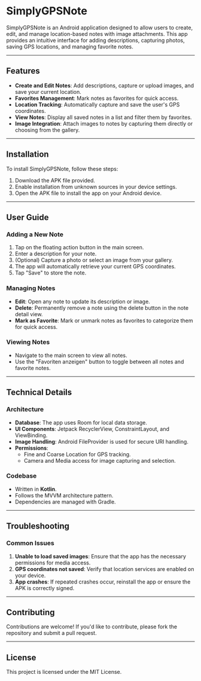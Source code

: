# SimplyGPSNote

SimplyGPSNote is an Android application designed to allow users to create, edit, and manage location-based notes with image attachments. This app provides an intuitive interface for adding descriptions, capturing photos, saving GPS locations, and managing favorite notes.

---

## Features

- **Create and Edit Notes**: Add descriptions, capture or upload images, and save your current location.
- **Favorites Management**: Mark notes as favorites for quick access.
- **Location Tracking**: Automatically capture and save the user's GPS coordinates.
- **View Notes**: Display all saved notes in a list and filter them by favorites.
- **Image Integration**: Attach images to notes by capturing them directly or choosing from the gallery.

---

## Installation

To install SimplyGPSNote, follow these steps:

1. Download the APK file provided.
2. Enable installation from unknown sources in your device settings.
3. Open the APK file to install the app on your Android device.

---

## User Guide

### Adding a New Note
1. Tap on the floating action button in the main screen.
2. Enter a description for your note.
3. (Optional) Capture a photo or select an image from your gallery.
4. The app will automatically retrieve your current GPS coordinates.
5. Tap "Save" to store the note.

### Managing Notes
- **Edit**: Open any note to update its description or image.
- **Delete**: Permanently remove a note using the delete button in the note detail view.
- **Mark as Favorite**: Mark or unmark notes as favorites to categorize them for quick access.

### Viewing Notes
- Navigate to the main screen to view all notes.
- Use the "Favoriten anzeigen" button to toggle between all notes and favorite notes.

---

## Technical Details

### Architecture
- **Database**: The app uses Room for local data storage.
- **UI Components**: Jetpack RecyclerView, ConstraintLayout, and ViewBinding.
- **Image Handling**: Android FileProvider is used for secure URI handling.
- **Permissions**:
  - Fine and Coarse Location for GPS tracking.
  - Camera and Media access for image capturing and selection.

### Codebase
- Written in **Kotlin**.
- Follows the MVVM architecture pattern.
- Dependencies are managed with Gradle.

---

## Troubleshooting

### Common Issues
1. **Unable to load saved images**: Ensure that the app has the necessary permissions for media access.
2. **GPS coordinates not saved**: Verify that location services are enabled on your device.
3. **App crashes**: If repeated crashes occur, reinstall the app or ensure the APK is correctly signed.

---

## Contributing

Contributions are welcome! If you'd like to contribute, please fork the repository and submit a pull request.

---

## License

This project is licensed under the MIT License.
